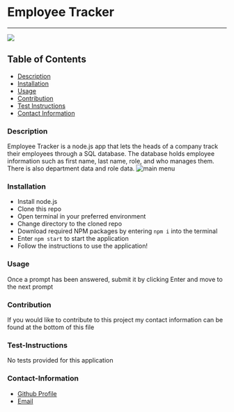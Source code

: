 # Employee Tracker
----
<a href="https://img.shields.io/badge/License-MIT-brightgreen"><img src="https://img.shields.io/badge/License-MIT-brightgreen"></a>
## Table of Contents
- [Description](#description)
- [Installation](#installation)
- [Usage](#usage)
- [Contribution](#contribution)
- [Test Instructions](#test-instructions)
- [Contact Information](#contact-information)

### Description
Employee Tracker is a node.js app that lets the heads of a company track their employees through a SQL database. The database holds employee information such as first name, last name, role, and who manages them. There is also department data and role data.
![main menu](https://i.imgur.com/NNwJUbx.png)

### Installation
* Install node.js
* Clone this repo
* Open terminal in your preferred environment
* Change directory to the cloned repo
* Download required NPM packages by entering `npm i` into the terminal
* Enter `npm start` to start the application
* Follow the instructions to use the application!

### Usage
Once a prompt has been answered, submit it by clicking Enter and move to the next prompt

### Contribution
If you would like to contribute to this project my contact information can be found at the bottom of this file

### Test-Instructions
No tests provided for this application

### Contact-Information
* [Github Profile](https://github.com/andresaponte22)
* [Email](andresaponte.f@gmail.com)
